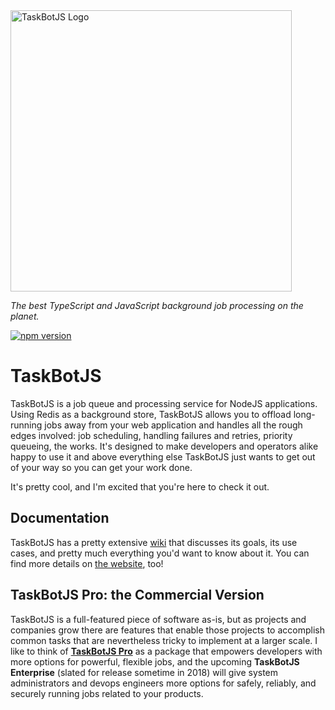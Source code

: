 <img width="450" src="https://raw.githubusercontent.com/eropple/taskbotjs/master/taskbotjs.png" alt="TaskBotJS Logo" title="Ain't he cute?" />

<em>The best TypeScript and JavaScript background job processing on the planet.</em>

[![npm version](https://badge.fury.io/js/%40taskbotjs%2Fservice.svg)](https://badge.fury.io/js/%40taskbotjs%2Fservice)

# TaskBotJS #
TaskBotJS is a job queue and processing service for NodeJS applications. Using
Redis as a background store, TaskBotJS allows you to offload long-running jobs away
from your web application and handles all the rough edges involved: job
scheduling, handling failures and retries, priority queueing, the works. It's
designed to make developers and operators alike happy to use it and above
everything else TaskBotJS just wants to get out of your way so you can get your
work done.

It's pretty cool, and I'm excited that you're here to check it out.

## Documentation ##
TaskBotJS has a pretty extensive [wiki] that discusses its goals, its use cases,
and pretty much everything you'd want to know about it. You can find more details
on [the website], too!

## TaskBotJS Pro: the Commercial Version ##
TaskBotJS is a full-featured piece of software as-is, but as projects and companies
grow there are features that enable those projects to accomplish common tasks
that are nevertheless tricky to implement at a larger scale. I like to think of
**[TaskBotJS Pro]** as a package that empowers developers with more options for
powerful, flexible jobs, and the upcoming **TaskBotJS Enterprise** (slated for
release sometime in 2018) will give system administrators and devops engineers
more options for safely, reliably, and securely running jobs related to your
products.

[wiki]: https://github.com/eropple/taskbotjs/wiki

[the website]: https://edboxes.com/taskbotjs.html

[TaskBotJS Pro]: https://edboxes.com/taskbotjs.html
